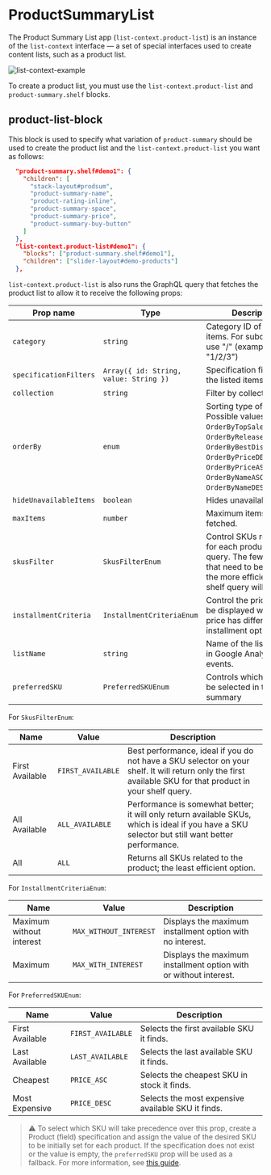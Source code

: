 # ProductSummaryList

The Product Summary List app (`list-context.product-list`) is an instance of the `list-context` interface — a set of special interfaces used to create content lists, such as a product list.

![list-context-example](https://cdn.jsdelivr.net/gh/vtexdocs/dev-portal-content@main/images/vtex-product-summary-productsummarylist-0.png)

To create a product list, you must use the `list-context.product-list` and `product-summary.shelf` blocks.

## product-list-block

This block is used to specify what variation of `product-summary` should be used to create the product list and the `list-context.product-list` you want as follows:

```json
  "product-summary.shelf#demo1": {
    "children": [
      "stack-layout#prodsum",
      "product-summary-name",
      "product-rating-inline",
      "product-summary-space",
      "product-summary-price",
      "product-summary-buy-button"
    ]
  },
  "list-context.product-list#demo1": {
    "blocks": ["product-summary.shelf#demo1"],
    "children": ["slider-layout#demo-products"]
  },
```

`list-context.product-list` is also runs the GraphQL query that fetches the product list to allow it to receive the following props:

| Prop name              | Type                                   | Description                                                                                                                                                                                                  | Default value            |
| ---------------------- | -------------------------------------- | ------------------------------------------------------------------------------------------------------------------------------------------------------------------------------------------------------------ | ------------------------ |
| `category`             | `string`                               | Category ID of the listed items. For subcategories, use "/" (example: "1/2/3")                                                                                                                               | -                        |
| `specificationFilters` | `Array({ id: String, value: String })` | Specification filters of the listed items.                                                                                                                                                                   | []                       |
| `collection`           | `string`                               | Filter by collection.                                                                                                                                                                                        | -                        |
| `orderBy`              | `enum`                                 | Sorting type of the items. Possible values are: `''`, `OrderByTopSaleDESC`, `OrderByReleaseDateDESC`, `OrderByBestDiscountDESC`, `OrderByPriceDESC`, `OrderByPriceASC`, `OrderByNameASC`, `OrderByNameDESC`. | `OrderByTopSaleDESC`     |
| `hideUnavailableItems` | `boolean`                              | Hides unavailable items.                                                                                                                                                                                     | `false`                  |
| `maxItems`             | `number`                               | Maximum items to be fetched.                                                                                                                                                                                 | `10`                     |
| `skusFilter`           | `SkusFilterEnum`                       | Control SKUs returned for each product in the query. The fewer SKUs that need to be returned, the more efficient your shelf query will be.                                                                   | `"ALL_AVAILABLE"`        |
| `installmentCriteria`  | `InstallmentCriteriaEnum`              | Control the price that will be displayed when the price has different installment options.                                                                                                                   | `"MAX_WITHOUT_INTEREST"` |
| `listName`             | `string`                               | Name of the list property in Google Analytics events.                                                                                                                                                        | ``                     |
| `preferredSKU`         | `PreferredSKUEnum`                     | Controls which SKU will be selected in the summary                                                                                                                                                           | `"FIRST_AVAILABLE"`      |

For `SkusFilterEnum`:

| Name            | Value             | Description                                                                                                                                                |
| --------------- | ----------------- | ---------------------------------------------------------------------------------------------------------------------------------------------------------- |
| First Available | `FIRST_AVAILABLE` | Best performance, ideal if you do not have a SKU selector on your shelf. It will return only the first available SKU for that product in your shelf query. |
| All Available   | `ALL_AVAILABLE`   | Performance is somewhat better; it will only return available SKUs, which is ideal if you have a SKU selector but still want better performance.           |
| All             | `ALL`             | Returns all SKUs related to the product; the least efficient option.                                                                                       |

For `InstallmentCriteriaEnum`:

| Name                     | Value                  | Description                                                       |
| ------------------------ | ---------------------- | ----------------------------------------------------------------- |
| Maximum without interest | `MAX_WITHOUT_INTEREST` | Displays the maximum installment option with no interest.         |
| Maximum                  | `MAX_WITH_INTEREST`    | Displays the maximum installment option with or without interest. |

For `PreferredSKUEnum`:

| Name            | Value             | Description                                        |
| --------------- | ----------------- | -------------------------------------------------- |
| First Available | `FIRST_AVAILABLE` | Selects the first available SKU it finds.          |
| Last Available  | `LAST_AVAILABLE`  | Selects the last available SKU it finds.           |
| Cheapest        | `PRICE_ASC`       | Selects the cheapest SKU in stock it finds.        |
| Most Expensive  | `PRICE_DESC`      | Selects the most expensive available SKU it finds. |

> ⚠️ To select which SKU will take precedence over this prop, create a Product (field) specification and assign the value of the desired SKU to be initially set for each product. If the specification does not exist or the value is empty, the `preferredSKU` prop will be used as a fallback. For more information, see [this guide](https://developers.vtex.com/docs/guides/vtex-io-documentation-configuring-custom-images-for-the-sku-selector).
